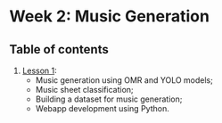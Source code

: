 # Week 2: Music Generation

## Table of contents

1. [Lesson 1](../lessons/week2_lesson_1.md):
    * Music generation using OMR and YOLO models;
    * Music sheet classification;
    * Building a dataset for music generation;
    * Webapp development using Python.